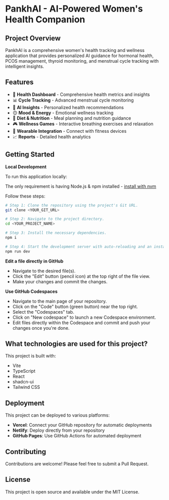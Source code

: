 # PankhAI - AI-Powered Women's Health Companion

## Project Overview

PankhAI is a comprehensive women's health tracking and wellness application that provides personalized AI guidance for hormonal health, PCOS management, thyroid monitoring, and menstrual cycle tracking with intelligent insights.

## Features

- 🏥 **Health Dashboard** - Comprehensive health metrics and insights
- 📊 **Cycle Tracking** - Advanced menstrual cycle monitoring
- 🤖 **AI Insights** - Personalized health recommendations
- 😊 **Mood & Energy** - Emotional wellness tracking
- 🍎 **Diet & Nutrition** - Meal planning and nutrition guidance
- 🎮 **Wellness Games** - Interactive breathing exercises and relaxation
- 📱 **Wearable Integration** - Connect with fitness devices
- 📈 **Reports** - Detailed health analytics

## Getting Started

**Local Development**

To run this application locally:

The only requirement is having Node.js & npm installed - [install with nvm](https://github.com/nvm-sh/nvm#installing-and-updating)

Follow these steps:

```sh
# Step 1: Clone the repository using the project's Git URL.
git clone <YOUR_GIT_URL>

# Step 2: Navigate to the project directory.
cd <YOUR_PROJECT_NAME>

# Step 3: Install the necessary dependencies.
npm i

# Step 4: Start the development server with auto-reloading and an instant preview.
npm run dev
```

**Edit a file directly in GitHub**

- Navigate to the desired file(s).
- Click the "Edit" button (pencil icon) at the top right of the file view.
- Make your changes and commit the changes.

**Use GitHub Codespaces**

- Navigate to the main page of your repository.
- Click on the "Code" button (green button) near the top right.
- Select the "Codespaces" tab.
- Click on "New codespace" to launch a new Codespace environment.
- Edit files directly within the Codespace and commit and push your changes once you're done.

## What technologies are used for this project?

This project is built with:

- Vite
- TypeScript
- React
- shadcn-ui
- Tailwind CSS

## Deployment

This project can be deployed to various platforms:

- **Vercel**: Connect your GitHub repository for automatic deployments
- **Netlify**: Deploy directly from your repository
- **GitHub Pages**: Use GitHub Actions for automated deployment

## Contributing

Contributions are welcome! Please feel free to submit a Pull Request.

## License

This project is open source and available under the MIT License.

